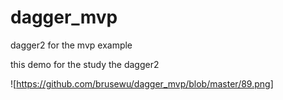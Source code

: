 # dagger_mvp
dagger2 for the mvp example

this demo for the study the dagger2 

![https://github.com/brusewu/dagger_mvp/blob/master/89.png]




